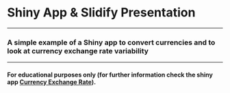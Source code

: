 # Shiny App & Slidify Presentation

---

### A simple example of a Shiny app to convert currencies and to look at currency exchange rate variability

---

#### For educational purposes only (for further information check the shiny app [Currency Exchange Rate](http://127.0.0.1:7855/)). 
